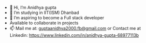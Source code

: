 - 👋 Hi, I’m Anidhya gupta
- 🏫 I’m studying in IIT(ISM) Dhanbad
- 👀 I’m aspiring to become a Full stack developer
- Available to collaborate in projects
- 📫 Mail me at: guptaanidhya2000.fb@gmail.com or Contact me at Linkedin: https://www.linkedin.com/in/anidhya-gupta-68977113b 

<!---
gtaanidhya/gtaanidhya is a ✨ special ✨ repository because its `README.md` (this file) appears on your GitHub profile.
You can click the Preview link to take a look at your changes.
--->
